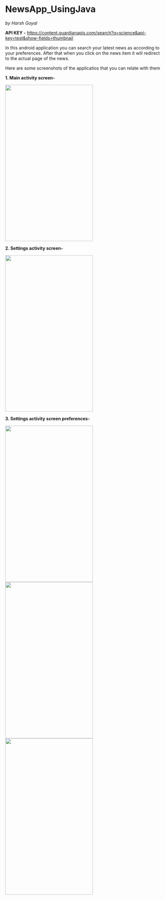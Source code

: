 # NewsApp_UsingJava

_by Harsh Goyal_

**API KEY -** https://content.guardianapis.com/search?q=science&api-key=test&show-fields=thumbnail

In this android application you can search your latest news as according to your preferences. After that when you click on the news item it will redirect to the actual page of the news.

Here are some screenshots of the applicatios that you can relate with them

**1. Main activity screen-**

<img src="https://user-images.githubusercontent.com/79085857/136683562-eeeebe6b-add4-4c0b-a2d3-50c6636bc74c.jpg" width="280" height="500">

**2. Settings activity screen-**

<img src="https://user-images.githubusercontent.com/79085857/136683871-0a6b17fa-83cf-441c-b478-93e38e949e05.jpg" width="280" height="500">

**3. Settings activity screen preferences-**

<img src="https://user-images.githubusercontent.com/79085857/136684113-07750758-564c-4994-92cc-08d3b758be0d.jpg" width="280" height="500">
<img src="https://user-images.githubusercontent.com/79085857/136684191-58ab99f3-eb86-4350-89c2-985bb28aa8f1.jpg" width="280" height="500">
<img src="https://user-images.githubusercontent.com/79085857/136684144-3baa48e3-d6ed-4eb1-86cd-195913f84cce.jpg" width="280" height="500">
